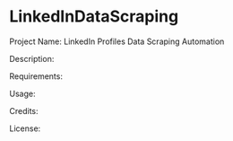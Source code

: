 # LinkedInDataScraping

Project Name:   LinkedIn Profiles Data Scraping Automation

Description:    

Requirements:   

Usage:  

Credits:    

License:    